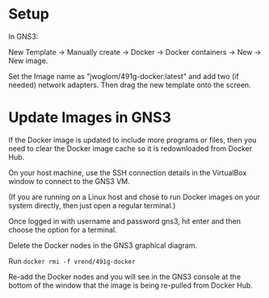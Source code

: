 Setup
=====
In GNS3:

New Template -> Manually create -> Docker -> Docker containers -> New -> New image.

Set the Image name as "jwoglom/491g-docker:latest" and add two (if needed) network adapters. Then drag the new template onto the screen.



Update Images in GNS3
=====================

If the Docker image is updated to include more programs or files, then you need to clear the Docker image cache so it is redownloaded from Docker Hub.

On your host machine, use the SSH connection details in the VirtualBox window to connect to the GNS3 VM.

(If you are running on a Linux host and chose to run Docker images on your system directly, then just open a regular terminal.)

Once logged in with username and password gns3, hit enter and then choose the option for a terminal.

Delete the Docker nodes in the GNS3 graphical diagram.

Run `docker rmi -f vrend/491g-docker`

Re-add the Docker nodes and you will see in the GNS3 console at the bottom of the window that the image is being re-pulled from Docker Hub.
